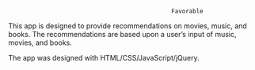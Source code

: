                                                   Favorable
                                                  
This app is designed to provide recommendations on movies, music, and books. The recommendations are based upon a user’s input of music, movies, and books.

The app was designed with HTML/CSS/JavaScript/jQuery.


